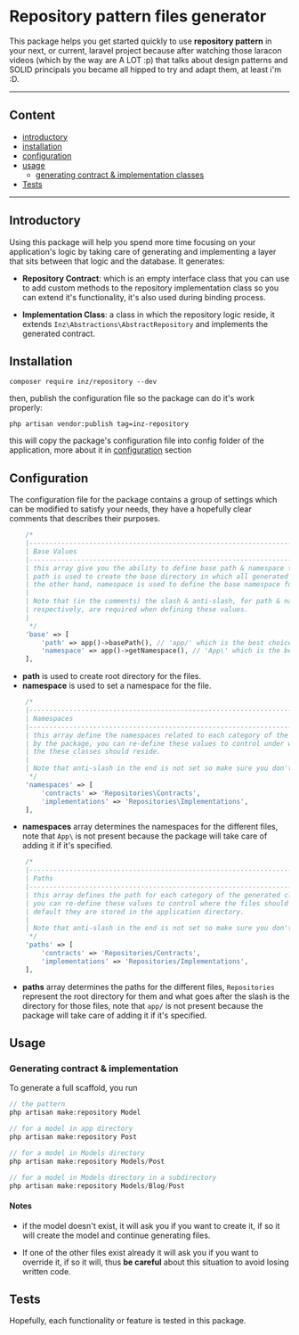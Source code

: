 # Repository pattern files generator

This package helps you get started quickly to use **repository pattern** in your next, or current, laravel project because after watching those laracon videos (which by the way are A LOT :p) that talks about design patterns and SOLID principals you became all hipped to try and adapt them, at least i'm :D.

---

## Content

- [introductory](#introductory)
- [installation](#installation)
- [configuration](#configuration)
- [usage](#usage)
  - [generating contract & implementation classes](#generating-1)
- [Tests](#tests)

---

## <a id="introductory">Introductory</a>

Using this package will help you spend more time focusing on your application's logic by taking care of generating and implementing a layer that sits between that logic and the database.
It generates:

- **Repository Contract**:
  which is an empty interface class that you can use to add custom methods to the repository implementation class so you can extend it's functionality, it's also used during binding process.

- **Implementation Class**:
  a class in which the repository logic reside, it extends `Inz\Abstractions\AbstractRepository` and implements the generated contract.

## <a id="installation">Installation</a>

```shell
composer require inz/repository --dev
```

then, publish the configuration file so the package can do it's work properly:

```shell
php artisan vendor:publish tag=inz-repository
```

this will copy the package's configuration file into config folder of the application, more about it in [configuration](#configuration) section

## <a id="configuration">Configuration</a>

The configuration file for the package contains a group of settings which can be modified to satisfy your needs, they have a hopefully clear comments that describes their purposes.

```php
    /*
    |--------------------------------------------------------------------------
    | Base Values
    |--------------------------------------------------------------------------
    | this array give you the ability to define base path & namespace to be used by the package,
    | path is used to create the base directory in which all generated files are stored, on
    | the other hand, namespace is used to define the base namespace for those files.
    |
    | Note that (in the comments) the slash & anti-slash, for path & namespace
    | respectively, are required when defining these values.
    |
     */
    'base' => [
        'path' => app()->basePath(), // 'app/' which is the best choice
        'namespace' => app()->getNamespace(), // 'App\' which is the best choice
    ],
```

- **path** is used to create root directory for the files.
- **namespace** is used to set a namespace for the file.

```php
    /*
    |--------------------------------------------------------------------------
    | Namespaces
    |--------------------------------------------------------------------------
    | this array define the namespaces related to each category of the generated classes
    | by the package, you can re-define these values to control under what namespace
    | the these classes should reside.
    |
    | Note that anti-slash in the end is not set so make sure you don't add it.
     */
    'namespaces' => [
        'contracts' => 'Repositories\Contracts',
        'implementations' => 'Repositories\Implementations',
    ],
```

- **namespaces** array determines the namespaces for the different files, note that `App\` is not present because the package will take care of adding it if it's specified.

```php
    /*
    |--------------------------------------------------------------------------
    | Paths
    |--------------------------------------------------------------------------
    | this array defines the path for each category of the generated classes by the package,
    | you can re-define these values to control where the files should be stored, by
    | default they are stored in the application directory.
    |
    | Note that anti-slash in the end is not set so make sure you don't add it.
     */
    'paths' => [
        'contracts' => 'Repositories/Contracts',
        'implementations' => 'Repositories/Implementations',
    ],
```

- **paths** array determines the paths for the different files, `Repositories` represent the root directory for them and what goes after the slash is the directory for those files, note that `app/` is not present because the package will take care of adding it if it's specified.

## <a id="usage">Usage</a>

### <a id="generating-1">Generating contract & implementation</a>

To generate a full scaffold, you run

```php
// the pattern
php artisan make:repository Model

// for a model in app directory
php artisan make:repository Post

// for a model in Models directory
php artisan make:repository Models/Post

// for a model in Models directory in a subdirectory
php artisan make:repository Models/Blog/Post
```

#### Notes

- if the model doesn't exist, it will ask you if you want to create it, if so it will create the model and continue generating files.

- If one of the other files exist already it will ask you if you want to override it, if so it will, thus **be careful** about this situation to avoid losing written code.

## <a id="tests">Tests</a>

Hopefully, each functionality or feature is tested in this package.
